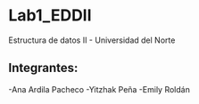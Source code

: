 # Lab1_EDDII
Estructura de datos II - Universidad del Norte 
## Integrantes:
   -Ana Ardila Pacheco
   -Yitzhak Peña
   -Emily Roldán

